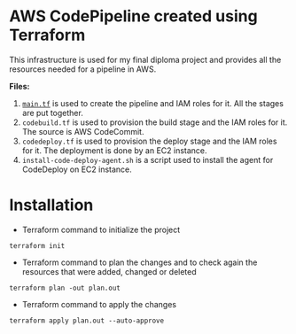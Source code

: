 # AWS CodePipeline created using Terraform 
This infrastructure is used for my final diploma project and provides all the resources needed for a pipeline in AWS.

**Files:**
1. [`main.tf`](https://github.com/Sebastianutcn/pipeline-terraform/blob/main/main.tf) is used to create the pipeline and IAM roles for it. All the stages are put together.
2. `codebuild.tf` is used to provision the build stage and the IAM roles for it. The source is AWS CodeCommit.
3. `codedeploy.tf` is used to provision the deploy stage and the IAM roles for it. The deployment is done by an EC2 instance.
4. `install-code-deploy-agent.sh` is a script used to install the agent for CodeDeploy on EC2 instance.

# Installation
- Terraform command to initialize the project
```
terraform init
```
* Terraform command to plan the changes and to check again the resources that were added, changed or deleted
```
terraform plan -out plan.out
```
- Terraform command to apply the changes
```
terraform apply plan.out --auto-approve
```
